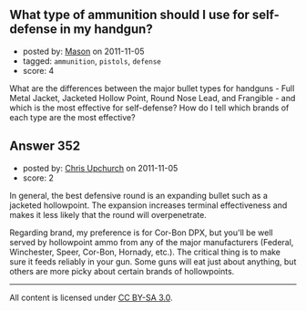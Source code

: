 ## What type of ammunition should I use for self-defense in my handgun?

- posted by: [Mason](https://stackexchange.com/users/-1/19-mason) on 2011-11-05
- tagged: `ammunition`, `pistols`, `defense`
- score: 4

What are the differences between the major bullet types for handguns - Full Metal Jacket, Jacketed Hollow Point, Round Nose Lead, and Frangible - and which is the most effective for self-defense? How do I tell which brands of each type are the most effective?


## Answer 352

- posted by: [Chris Upchurch](https://stackexchange.com/users/-1/79-chris-upchurch) on 2011-11-05
- score: 2

In general, the best defensive round is an expanding bullet such as a jacketed hollowpoint.  The expansion increases terminal effectiveness and makes it less likely that the round will overpenetrate.

Regarding brand, my preference is for Cor-Bon DPX, but you'll be well served by hollowpoint ammo from any of the major manufacturers (Federal, Winchester, Speer, Cor-Bon, Hornady, etc.).  The critical thing is to make sure it feeds reliably in your gun.  Some guns will eat just about anything, but others are more picky about certain brands of hollowpoints.



---

All content is licensed under [CC BY-SA 3.0](https://creativecommons.org/licenses/by-sa/3.0/).

